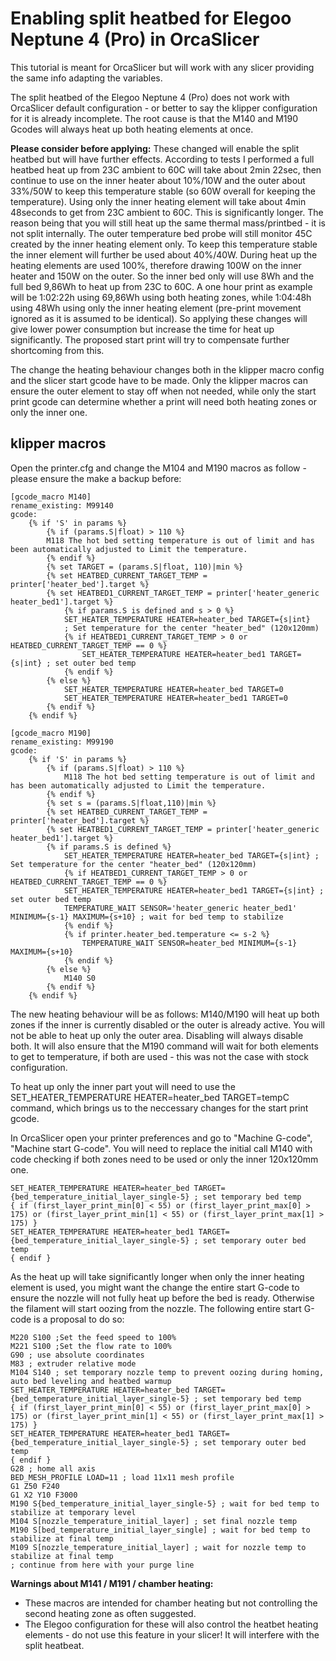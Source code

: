 # Enabling split heatbed for Elegoo Neptune 4 (Pro) in OrcaSlicer
This tutorial is meant for OrcaSlicer but will work with any slicer providing the same info adapting the variables.

The split heatbed of the Elegoo Neptune 4 (Pro) does not work with OrcaSlicer default configuration - or better to say the klipper configuration for it is already incomplete.
The root cause is that the M140 and M190 Gcodes will always heat up both heating elements at once. 

**Please consider before applying:** These changed will enable the split heatbed but will have further effects.
According to tests I performed a full heatbed heat up from 23C ambient to 60C will take about 2min 22sec, then continue to use on the inner heater about 10%/10W  and the outer about 33%/50W to keep this temperature stable (so 60W overall for keeping the temperature). 
Using only the inner heating element will take about 4min 48seconds to get from 23C ambient to 60C. This is significantly longer. The reason being that you will still heat up the same thermal mass/printbed - it is not split internally. The outer temperature bed probe will still monitor 45C created by the inner heating element only. To keep this temperature stable the inner element will further be used about 40%/40W.
During heat up the heating elements are used 100%, therefore drawing 100W on the inner heater and 150W on the outer. So the inner bed only will use 8Wh and the full bed 9,86Wh to heat up from 23C to 60C.
A one hour print as example will be 1:02:22h using 69,86Wh using both heating zones, while 1:04:48h using 48Wh using only the inner heating element (pre-print movement ignored as it is assumed to be identical).
So applying these changes will give lower power consumption but increase the time for heat up significantly. The proposed start print will try to compensate further shortcoming from this.

The change the heating behaviour changes both in the klipper macro config and the slicer start gcode have to be made. Only the klipper macros can ensure the outer element to stay off when not needed, while only the start print gcode can determine whether a print will need both heating zones or only the inner one.

## klipper macros
Open the printer.cfg and change the M104 and M190 macros as follow - please ensure the make a backup before:

    [gcode_macro M140]
    rename_existing: M99140
    gcode:
        {% if 'S' in params %}
            {% if (params.S|float) > 110 %}
            M118 The hot bed setting temperature is out of limit and has been automatically adjusted to Limit the temperature.
            {% endif %}
            {% set TARGET = (params.S|float, 110)|min %}
            {% set HEATBED_CURRENT_TARGET_TEMP = printer['heater_bed'].target %}
            {% set HEATBED1_CURRENT_TARGET_TEMP = printer['heater_generic heater_bed1'].target %}
                {% if params.S is defined and s > 0 %}
                SET_HEATER_TEMPERATURE HEATER=heater_bed TARGET={s|int}
                ; Set temperature for the center "heater_bed" (120x120mm)
                {% if HEATBED1_CURRENT_TARGET_TEMP > 0 or HEATBED_CURRENT_TARGET_TEMP == 0 %}
                    SET_HEATER_TEMPERATURE HEATER=heater_bed1 TARGET={s|int} ; set outer bed temp
                {% endif %}
            {% else %}
                SET_HEATER_TEMPERATURE HEATER=heater_bed TARGET=0
                SET_HEATER_TEMPERATURE HEATER=heater_bed1 TARGET=0
            {% endif %} 
        {% endif %}

    [gcode_macro M190]
    rename_existing: M99190
    gcode:
        {% if 'S' in params %}
            {% if (params.S|float) > 110 %}
                M118 The hot bed setting temperature is out of limit and has been automatically adjusted to Limit the temperature.
            {% endif %}
            {% set s = (params.S|float,110)|min %}
            {% set HEATBED_CURRENT_TARGET_TEMP = printer['heater_bed'].target %}
            {% set HEATBED1_CURRENT_TARGET_TEMP = printer['heater_generic heater_bed1'].target %}
            {% if params.S is defined %}
                SET_HEATER_TEMPERATURE HEATER=heater_bed TARGET={s|int} ; Set temperature for the center "heater_bed" (120x120mm)
                {% if HEATBED1_CURRENT_TARGET_TEMP > 0 or HEATBED_CURRENT_TARGET_TEMP == 0 %}
                SET_HEATER_TEMPERATURE HEATER=heater_bed1 TARGET={s|int} ; set outer bed temp
                TEMPERATURE_WAIT SENSOR='heater_generic heater_bed1' MINIMUM={s-1} MAXIMUM={s+10} ; wait for bed temp to stabilize
                {% endif %}
                {% if printer.heater_bed.temperature <= s-2 %}
                    TEMPERATURE_WAIT SENSOR=heater_bed MINIMUM={s-1} MAXIMUM={s+10}
                {% endif %}   
            {% else %}
                M140 S0
            {% endif %}
        {% endif %}

The new heating behaviour will be as follows:
M140/M190 will heat up both zones if the inner is currently disabled or the outer is already active. You will not be able to heat up only the outer area. Disabling will always disable both.
It will also ensure that the M190 command will wait for both elements to get to temperature, if both are used - this was not the case with stock configuration.

To heat up only the inner part yout will need to use the SET_HEATER_TEMPERATURE HEATER=heater_bed TARGET=tempC command, which brings us to the neccessary changes for the start print gcode.

In OrcaSlicer open your printer preferences and go to "Machine G-code", "Machine start G-code". You will need to replace the initial call M140 with code checking if both zones need to be used or only the inner 120x120mm one.

    SET_HEATER_TEMPERATURE HEATER=heater_bed TARGET={bed_temperature_initial_layer_single-5} ; set temporary bed temp
    { if (first_layer_print_min[0] < 55) or (first_layer_print_max[0] > 175) or (first_layer_print_min[1] < 55) or (first_layer_print_max[1] > 175) }
    SET_HEATER_TEMPERATURE HEATER=heater_bed1 TARGET={bed_temperature_initial_layer_single-5} ; set temporary outer bed temp
    { endif }

As the heat up will take significantly longer when only the inner heating element is used, you might want the change the entire start G-code to ensure the nozzle will not fully heat up before the bed is ready. Otherwise the filament will start oozing from the nozzle.
The following entire start G-code is a proposal to do so:

    M220 S100 ;Set the feed speed to 100%
    M221 S100 ;Set the flow rate to 100%
    G90 ; use absolute coordinates
    M83 ; extruder relative mode
    M104 S140 ; set temporary nozzle temp to prevent oozing during homing, auto bed leveling and heatbed warmup
    SET_HEATER_TEMPERATURE HEATER=heater_bed TARGET={bed_temperature_initial_layer_single-5} ; set temporary bed temp
    { if (first_layer_print_min[0] < 55) or (first_layer_print_max[0] > 175) or (first_layer_print_min[1] < 55) or (first_layer_print_max[1] > 175) }
    SET_HEATER_TEMPERATURE HEATER=heater_bed1 TARGET={bed_temperature_initial_layer_single-5} ; set temporary outer bed temp
    { endif }
    G28 ; home all axis
    BED_MESH_PROFILE LOAD=11 ; load 11x11 mesh profile
    G1 Z50 F240
    G1 X2 Y10 F3000
    M190 S{bed_temperature_initial_layer_single-5} ; wait for bed temp to stabilize at temporary level
    M104 S[nozzle_temperature_initial_layer] ; set final nozzle temp
    M190 S[bed_temperature_initial_layer_single] ; wait for bed temp to stabilize at final temp
    M109 S[nozzle_temperature_initial_layer] ; wait for nozzle temp to stabilize at final temp
    ; continue from here with your purge line

**Warnings about M141 / M191 / chamber heating:** 
- These macros are intended for chamber heating but not controlling the second heating zone as often suggested.
- The Elegoo configuration for these will also control the heatbet heating elements - do not use this feature in your slicer! It will interfere with the split heatbeat.
